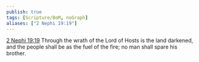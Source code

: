 ```yaml
---
publish: true
tags: [Scripture/BoM, noGraph]
aliases: ["2 Nephi 19:19"]
---
```

[2 Nephi 19:19](https://churchofjesuschrist.org/study/scriptures/bofm/2-ne/19?lang=eng&id=p19#p19) Through the wrath of the Lord of Hosts is the land darkened, and the people shall be as the fuel of the fire; no man shall spare his brother.
